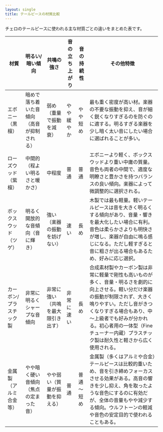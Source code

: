 ```yaml
---
layout: single
title: テールピースの材質比較
---
```


チェロのテールピースに使われる主な材質ごとの違いをまとめた表です。

| **材質**       | **明るい/暗い傾向**          | **共鳴の強さ**         | **音の立ち上がり** | **音の持続性** | **その他特徴** |
| ------------ | --------------------- | ----------------- | ----------- | --------- | ------------------------------------------------------------------------------------------------------------------------------------------------------ |
| エボニー（黒檀）     | 暗めで落ち着いた音傾向（高音が抑制される） | 弱め（重量で振動を減衰）      | やや緩やか       | やや短め      | 最も重く密度が高い材。楽器の不要な振動を抑え、音が細く鋭くなりすぎるのを防ぐのに適する。明るすぎる楽器を少し暗く太い音にしたい場合に選ばれることが多い。 |
| ローズウッド（紫檀）   | 中間的（程よい明るさと暖かさ）       | 中程度               | 普通          | 普通        | エボニーより軽く、ボックスウッドより重い中庸の質量。音色も両者の中間で、適度な明瞭さと豊かさを持つバランスの良い傾向。楽器によって微調整的に選択される。 |
| ボックスウッド（ツゲ）  | 明るく開放的な音傾向（音に輝き）      | 強い（楽器の振動を妨げない）    | 速い          | 長め        | 木製では最も軽量。軽いテールピースは音を大きく明るくする傾向があり、音量・響きを最大化したい場合に有利。音色は柔らかさよりも明快さが増し、楽器が自由に鳴る感じになる。ただし軽すぎると音に粗さが出る場合もあるため、好みに応じ選択。 |
| カーボン/プラスチック製 | 非常に明るくシャープな音傾向        | 非常に強い（共鳴を最大限引き出す） | 非常に速い       | 長め        | 合成素材製やカーボン製は非常に軽量で剛性も高いものが多く、音量・明るさを劇的に向上させる。軽い分だけ楽器の振動が制限されず、大きく鳴りやすい。ただし音がきつくなりすぎる場合もあり、中～上級者でも好みが分かれる。初心者用の一体型（Fineチューナー内蔵）プラスチック製は耐久性と軽さから広く使用される。 |
| 金属製（アルミ合金等）  | やや暗く硬い音傾向（焦点の定まった音）   | やや弱い（質量が振動を抑える）   | 普通          | 普通～短め     | 金属製（多くはアルミや合金）テールピースは比較的重いため、音を引き締めフォーカスさせる効果がある。高音の響きを少し抑え、角を取ったような音色にするのに有効だが、全体の音量もやや減少する傾向。ウルフトーンの軽減や音色の安定目的で使われることもある。 |

